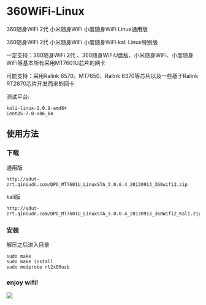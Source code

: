 360WiFi-Linux
===================
360随身WiFi 2代 小米随身WiFi 小度随身WiFi Linux通用版

360随身WiFi 2代 小米随身WiFi 小度随身WiFi kali Linux特别版

一定支持：360随身WiFi 2代 、360随身WiFiU盘版、小米随身WiFi、小度随身WiFi等基本所有采用MT7601U芯片的网卡  

可能支持：采用Ralink 6570、MT7650、Ralink 6370等芯片以及一些基于Ralink RT2870芯片开发而来的网卡

测试平台:
 
```
kali-linux-1.0.9-amd64   		 
CentOS-7.0-x86_64
```

## 使用方法

### 下载

通用版

```
http://sdut-zrt.qiniudn.com/DPO_MT7601U_LinuxSTA_3.0.0.4_20130913_360wifi2.zip
```
kali版

```
http://sdut-zrt.qiniudn.com/DPO_MT7601U_LinuxSTA_3.0.0.4_20130913_360Wifi2_Kali.zip
```

### 安装

解压之后进入目录

```
sudo make
sudo make install
sudo modprobe rt2x00usb
```
### enjoy wifi!

![](http://sdut-zrt.qiniudn.com/E62870D7-3FB5-4065-8FAC-E926A11070F8.png)
